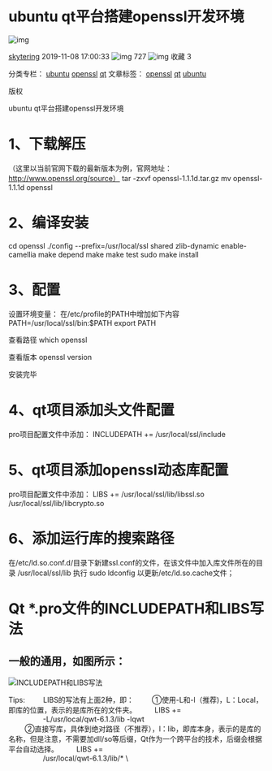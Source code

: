 # ubuntu qt平台搭建openssl开发环境

![img](https://csdnimg.cn/release/blogv2/dist/pc/img/original.png)

[skytering](https://me.csdn.net/skytering) 2019-11-08 17:00:33 ![img](https://csdnimg.cn/release/blogv2/dist/pc/img/articleReadEyes.png) 727 ![img](https://csdnimg.cn/release/blogv2/dist/pc/img/tobarCollect.png) 收藏 3

分类专栏： [ubuntu](https://blog.csdn.net/skytering/category_9331463.html) [openssl](https://blog.csdn.net/skytering/category_9496919.html) [qt](https://blog.csdn.net/skytering/category_9496920.html) 文章标签： [openssl](https://www.csdn.net/gather_21/MtTaEg0sMTk0MDItYmxvZwO0O0OO0O0O.html) [qt](https://so.csdn.net/so/search/s.do?q=qt&t=blog&o=vip&s=&l=&f=&viparticle=) [ubuntu](https://www.csdn.net/gather_2e/MtTaEg0sNTA1ODktYmxvZwO0O0OO0O0O.html)

版权

ubuntu qt平台搭建openssl开发环境

# 1、下载解压

（这里以当前官网下载的最新版本为例，官网地址：http://www.openssl.org/source）
tar -zxvf openssl-1.1.1d.tar.gz
mv openssl-1.1.1d openssl

# 2、编译安装

cd openssl
./config --prefix=/usr/local/ssl shared zlib-dynamic enable-camellia
make depend
make
make test
sudo make install

# 3、配置

设置环境变量：
在/etc/profile的PATH中增加如下内容
PATH=/usr/local/ssl/bin:$PATH
export PATH

查看路径
which openssl

查看版本
openssl version

安装完毕

# 4、qt项目添加头文件配置

pro项目配置文件中添加：
INCLUDEPATH += /usr/local/ssl/include

# 5、qt项目添加openssl动态库配置

pro项目配置文件中添加：
LIBS += /usr/local/ssl/lib/libssl.so /usr/local/ssl/lib/libcrypto.so

# 6、添加运行库的搜索路径

在/etc/ld.so.conf.d/目录下新建ssl.conf的文件，在该文件中加入库文件所在的目录
/usr/local/ssl/lib
执行
sudo ldconfig
以更新/etc/ld.so.cache文件；







# Qt *.pro文件的INCLUDEPATH和LIBS写法

## 一般的通用，如图所示：

![INCLUDEPATH和LIBS写法](https://img-blog.csdnimg.cn/20190414110559221.png)

Tips:
   LIBS的写法有上面2种，即：
   ①使用-L和-l（推荐)，L：Local，即库的位置，表示的是库所在的文件夹。
   LIBS += \
       -L/usr/local/qwt-6.1.3/lib -lqwt \
   ②直接写库，具体到绝对路径（不推荐），l：lib，即库本身，表示的是库的名称，但是注意，不需要加dll/so等后缀，Qt作为一个跨平台的技术，后缀会根据平台自动选择。
   LIBS += \
       /usr/local/qwt-6.1.3/lib/* \